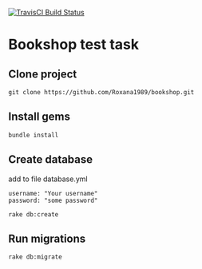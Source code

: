[![TravisCI Build Status](https://travis-ci.org/DmytroStepaniuk/draper.svg?branch=master)](http://travis-ci.org/DmytroStepaniuk/draper)

# Bookshop test task

## Clone project
```
git clone https://github.com/Roxana1989/bookshop.git
```
## Install gems
```
bundle install
```
## Create database

add to file database.yml

```
username: "Your username"
password: "some password"
```

```
rake db:create
```
## Run migrations

```
rake db:migrate
```
